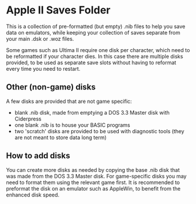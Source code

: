 # Apple II Saves Folder

This is a collection of pre-formatted (but empty) .nib files to help you save data on emulators,
while keeping your collection of saves separate from your main .dsk or .woz files.

Some games such as Ultima II require one disk per character, which need to be reformatted if your character dies.
In this case there are multiple disks provided, to be used as separate save slots without having to reformat every time you need to restart.

## Other (non-game) disks

A few disks are provided that are not game specific:

* blank .nib disk, made from emptying a DOS 3.3 Master disk with Ciderpress
* one blank .nib is to house your BASIC programs
* two 'scratch' disks are provided to be used with diagnostic tools (they are not meant to store data long term) 

## How to add disks

You can create more disks as needed by copying the base .nib disk that was made from the DOS 3.3 Master disk. For game-specific disks you may need to format them using the relevant game first. It is recommended to preformat the disk on an emulator such as AppleWin, to benefit from the enhanced disk speed.
